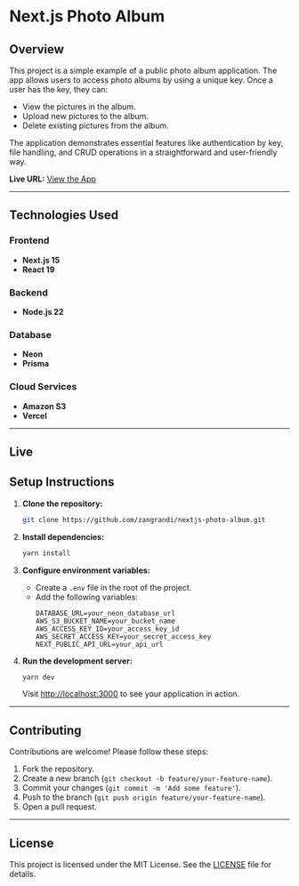 # Next.js Photo Album

## Overview

This project is a simple example of a public photo album application. The app allows users to access photo albums by using a unique key. Once a user has the key, they can:

- View the pictures in the album.
- Upload new pictures to the album.
- Delete existing pictures from the album.

The application demonstrates essential features like authentication by key, file handling, and CRUD operations in a straightforward and user-friendly way.

**Live URL:** [View the App](https://nextjs-photo-album-iny85y62q-zangrandis-projects.vercel.app/)

---

## Technologies Used

### **Frontend**
- **Next.js 15**
- **React 19**

### **Backend**
- **Node.js 22**

### **Database**
- **Neon**
- **Prisma**

### **Cloud Services**
- **Amazon S3**
- **Vercel**

---

## Live
## Setup Instructions

1. **Clone the repository:**
   ```bash
   git clone https://github.com/zangrandi/nextjs-photo-album.git
   ```

2. **Install dependencies:**
   ```bash
   yarn install
   ```

3. **Configure environment variables:**
   - Create a `.env` file in the root of the project.
   - Add the following variables:
     ```env
     DATABASE_URL=your_neon_database_url
     AWS_S3_BUCKET_NAME=your_bucket_name
     AWS_ACCESS_KEY_ID=your_access_key_id
     AWS_SECRET_ACCESS_KEY=your_secret_access_key
     NEXT_PUBLIC_API_URL=your_api_url
     ```

4. **Run the development server:**
   ```bash
   yarn dev
   ```
   Visit [http://localhost:3000](http://localhost:3000) to see your application in action.

---

## Contributing

Contributions are welcome! Please follow these steps:
1. Fork the repository.
2. Create a new branch (`git checkout -b feature/your-feature-name`).
3. Commit your changes (`git commit -m 'Add some feature'`).
4. Push to the branch (`git push origin feature/your-feature-name`).
5. Open a pull request.

---

## License

This project is licensed under the MIT License. See the [LICENSE](LICENSE) file for details.


